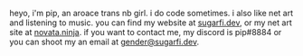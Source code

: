 heyo, i'm pip, an aroace trans nb girl. i do code sometimes. i also like net art and listening to music. you can find my website at [sugarfi.dev](https://sugarfi.dev), or my net art site at [novata.ninja](https://novata.ninja). if you want to contact me, my discord is pip#8884 or you can shoot my an email at gender@sugarfi.dev.

